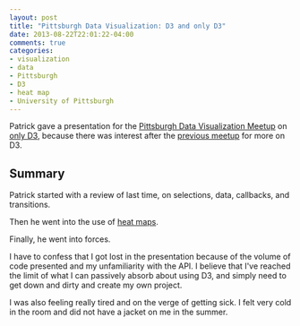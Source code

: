 ```yaml
---
layout: post
title: "Pittsburgh Data Visualization: D3 and only D3"
date: 2013-08-22T22:01:22-04:00
comments: true
categories: 
- visualization
- data
- Pittsburgh
- D3
- heat map
- University of Pittsburgh
---
```

Patrick gave a presentation for the [Pittsburgh Data Visualization Meetup](http://www.meetup.com/Pittsburgh-Data-Visualization-Group/) on [only D3](http://www.meetup.com/Pittsburgh-Data-Visualization-Group/events/135374702/), because there was interest after the [previous meetup](/blog/2013/08/07/pittsburgh-data-visualization-d3-and-r/) for more on D3.

<!--more-->

## Summary

Patrick started with a review of last time, on selections, data, callbacks, and transitions.

Then he went into the use of [heat maps](http://en.wikipedia.org/wiki/Heat_map).

Finally, he went into forces.

I have to confess that I got lost in the presentation because of the volume of code presented and my unfamiliarity with the API. I believe that I've reached the limit of what I can passively absorb about using D3, and simply need to get down and dirty and create my own project.

I was also feeling really tired and on the verge of getting sick. I felt very cold in the room and did not have a jacket on me in the summer.
